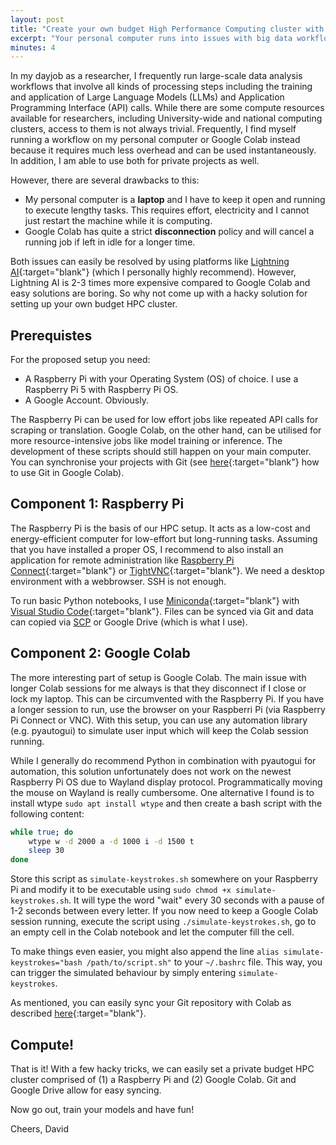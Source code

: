 ```yaml
---
layout: post
title: "Create your own budget High Performance Computing cluster with a Raspberry Pi and Google Colab"
excerpt: "Your personal computer runs into issues with big data workflows? But cloud compute resources are expensive. Then I have a solution for your problem: Your own HPC cluster based on a Raspberry Pi and Google Colab."
minutes: 4
---
```


In my dayjob as a researcher, I frequently run large-scale data analysis workflows that involve all kinds of processing steps including the training and application of Large Language Models (LLMs) and Application Programming Interface (API) calls. While there are some compute resources available for researchers, including University-wide and national computing clusters, access to them is not always trivial. Frequently, I find myself running a workflow on my personal computer or Google Colab instead because it requires much less overhead and can be used instantaneously. In addition, I am able to use both for private projects as well.

However, there are several drawbacks to this:
- My personal computer is a **laptop** and I have to keep it open and running to execute lengthy tasks. This requires effort, electricity and I cannot just restart the machine while it is computing.
- Google Colab has quite a strict **disconnection** policy and will cancel a running job if left in idle for a longer time.

Both issues can easily be resolved by using platforms like [Lightning AI](https://lightning.ai/){:target="blank"} (which I personally highly recommend). However, Lightning AI is 2-3 times more expensive compared to Google Colab and easy solutions are boring. So why not come up with a hacky solution for setting up your own budget HPC cluster.

## Prerequistes
For the proposed setup you need:
- A Raspberry Pi with your Operating System (OS) of choice. I use a Raspberry Pi 5 with Raspberry Pi OS.
- A Google Account. Obviously.

The Raspberry Pi can be used for low effort jobs like repeated API calls for scraping or translation. Google Colab, on the other hand, can be utilised for more resource-intensive jobs like model training or inference. The development of these scripts should still happen on your main computer. You can synchronise your projects with Git (see [here](https://www.hanny.dev/blog/2025/git-colab/){:target="blank"} how to use Git in Google Colab).

## Component 1: Raspberry Pi
The Raspberry Pi is the basis of our HPC setup. It acts as a low-cost and energy-efficient computer for low-effort but long-running tasks. Assuming that you have installed a proper OS, I recommend to also install an application for remote administration like [Raspberry Pi Connect](https://www.raspberrypi.com/software/connect/){:target="blank"} or [TightVNC](https://www.tightvnc.com/){:target="blank"}. We need a desktop environment with a webbrowser. SSH is not enough.

To run basic Python notebooks, I use [Miniconda](https://docs.anaconda.com/miniconda/install/){:target="blank"} with [Visual Studio Code](https://code.visualstudio.com/docs/setup/raspberry-pi){:target="blank"}. Files can be synced via Git and data can copied via [SCP](https://medium.com/@letsstartlooping/how-to-use-scp-to-copy-files-over-ssh-7cdd604f7c30) or Google Drive (which is what I use).

## Component 2: Google Colab
The more interesting part of setup is Google Colab. The main issue with longer Colab sessions for me always is that they disconnect if I close or lock my laptop. This can be circumvented with the Raspberry Pi. If you have a longer session to run, use the browser on your Raspberri Pi (via Raspberry Pi Connect or VNC). With this setup, you can use any automation library (e.g. pyautogui) to simulate user input which will keep the Colab session running.

While I generally do recommend Python in combination with pyautogui for automation, this solution unfortunately does not work on the newest Raspberry Pi OS due to Wayland display protocol. Programmatically moving the mouse on Wayland is really cumbersome. One alternative I found is to install wtype `sudo apt install wtype` and then create a bash script with the following content:

```bash
while true; do
    wtype w -d 2000 a -d 1000 i -d 1500 t
    sleep 30
done
```

Store this script as `simulate-keystrokes.sh` somewhere on your Raspberry Pi and modify it to be executable using `sudo chmod +x simulate-keystrokes.sh`. It will type the word "wait" every 30 seconds with a pause of 1-2 seconds between every letter. If you now need to keep a Google Colab session running, execute the script using `./simulate-keystrokes.sh`, go to an empty cell in the Colab notebook and let the computer fill the cell.

To make things even easier, you might also append the line `alias simulate-keystrokes="bash /path/to/script.sh"` to your `~/.bashrc` file. This way, you can trigger the simulated behaviour by simply entering `simulate-keystrokes`.

As mentioned, you can easily sync your Git repository with Colab as described [here](https://www.hanny.dev/blog/2025/git-colab/){:target="blank"}.

## Compute!
That is it! With a few hacky tricks, we can easily set a private budget HPC cluster comprised of (1) a Raspberry Pi and (2) Google Colab. Git and Google Drive allow for easy syncing.

Now go out, train your models and have fun!

Cheers,
David